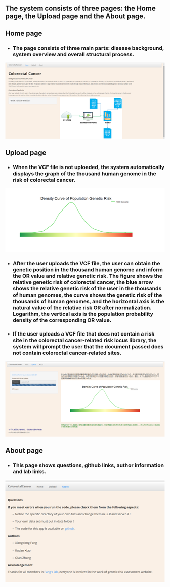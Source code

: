 ## **The system consists of three pages: the Home page, the Upload page and the About page.**
## **Home page**
- ### The page consists of three main parts: disease background, system overview and overall structural process. 
![overview](https://github.com/medxiaorudan/ColorectalCancer/blob/master/image/overview.png)
## **Upload page**
- ### When the VCF file is not uploaded, the system automatically displays the graph of the thousand human genome in the risk of colorectal cancer.
![upload1](https://github.com/medxiaorudan/ColorectalCancer/blob/master/image/upload1.png)
- ### After the user uploads the VCF file, the user can obtain the genetic position in the thousand human genome and inform the OR value and relative genetic risk. The figure shows the relative genetic risk of colorectal cancer, the blue arrow shows the relative genetic risk of the user in the thousands of human genomes, the curve shows the genetic risk of the thousands of human genomes, and the horizontal axis is the natural value of the relative risk OR after normalization. Logarithm, the vertical axis is the population probability density of the corresponding OR value.
- ### If the user uploads a VCF file that does not contain a risk site in the colorectal cancer-related risk locus library, the system will prompt the user that the document passed does not contain colorectal cancer-related sites.
![upload5](https://github.com/medxiaorudan/ColorectalCancer/blob/master/image/upload5.png)
## **About page**
- ### This page shows questions, github links, author information and lab links.
![upload7](https://github.com/medxiaorudan/ColorectalCancer/blob/master/image/upload7.png)
